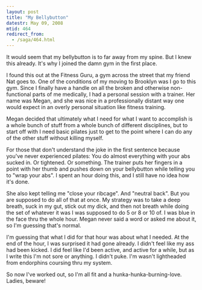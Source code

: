 ```yaml
---
layout: post
title: "My Bellybutton"
datestr: May 09, 2008
mtid: 464
redirect_from:
  - /saga/464.html
---
```


It would seem that my bellybutton is to far away from my spine.  But I knew this already.  It's why I joined the damn gym in the first place.

I found this out at the Fitness Guru, a gym across the street that my friend Nat goes to.  One of the conditions of my moving to Brooklyn was I go to this gym.  Since I finally have a handle on all the broken and otherwise non-functional parts of me medically, I had a personal session with a trainer.  Her name was Megan, and she was nice in a professionally distant way one would expect in an overly personal situation like fitness training.

Megan decided that ultimately what I need for what I want to accomplish is a whole bunch of stuff from a whole bunch of different disciplines, but to start off with I need basic pilates just to get to the point where I can do any of the other stuff without killing myself.

For those that don't understand the joke in the first sentence because you've never experienced pilates: You do almost everything with your abs sucked in.  Or tightened.  Or something.  The trainer puts her fingers in a point with her thumb and pushes down on your bellybutton while telling you to "wrap your abs".  I spent an hour doing this, and I still have no idea how it's done.

She also kept telling me "close your ribcage".  And "neutral back".  But you are supposed to do all of that at once.  My strategy was to take a deep breath, suck in my gut, stick out my dick, and then not breath while doing the set of whatever it was I was supposed to do 5 or 8 or 10 of.  I was blue in the face thru the whole hour.  Megan never said a word or asked me about it, so I'm guessing that's normal.

I'm guessing that what I did for that hour was about what I needed.  At the end of the hour, I was surprised it had gone already.  I didn't feel like my ass had been kicked.  I did feel like I'd been active, and active for a while, but as I write this I'm not sore or anything.  I didn't puke.  I'm wasn't lightheaded from endorphins coursing thru my system.

So now I've worked out, so I'm all fit and a hunka-hunka-burning-love.  Ladies, beware!
